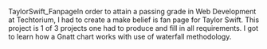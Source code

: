 TaylorSwift_FanpageIn order to attain a passing grade in Web Development at Techtorium, I had to create a make belief is fan page for Taylor Swift. 
This project is 1 of 3 projects one had to produce and fill in all requirements. I got to learn how a Gnatt chart works with use of waterfall methodology.
